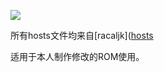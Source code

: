 ![](https://www.google.com/logos/doodles/2015/googles-new-logo-5078286822539264.3-hp2x.gif)


所有hosts文件均来自[racaljk]([hosts](https://raw.githubusercontent.com/racaljk/hosts/master/hosts)



适用于本人制作修改的ROM使用。
